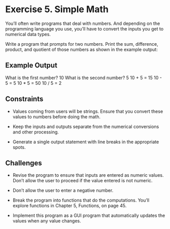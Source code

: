 # Exercise 5. Simple Math

You’ll often write programs that deal with numbers.
And depending on the programming language you use,
you’ll have to convert the inputs you get to numerical data types.

Write a program that prompts for two numbers. Print the sum, difference,
product, and quotient of those numbers as shown in the example output:

## Example Output

What is the first number? 10
What is the second number? 5
10 + 5 = 15
10 - 5 = 5
10 * 5 = 50
10 / 5 = 2

## Constraints

- Values coming from users will be strings. Ensure that you convert these values to numbers before doing the math.

- Keep the inputs and outputs separate from the numerical conversions and other processing.

- Generate a single output statement with line breaks in the appropriate spots.

## Challenges

- Revise the program to ensure that inputs are entered as numeric values.
Don’t allow the user to proceed if the value entered is not numeric.

- Don’t allow the user to enter a negative number.

- Break the program into functions that do the computations.
You’ll explore functions in Chapter 5, Functions, on page 45.

- Implement this program as a GUI program that automatically updates the values when any value changes.
